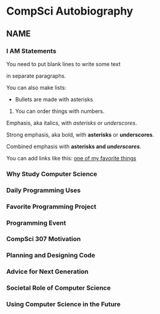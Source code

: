 # CompSci Autobiography
## NAME


### I AM Statements

You need to put blank lines to write some text

in separate paragraphs.


You can also make lists:

* Bullets are made with asterisks

1. You can order things with numbers.


Emphasis, aka italics, with *asterisks* or _underscores_.

Strong emphasis, aka bold, with **asterisks** or __underscores__.

Combined emphasis with **asterisks and _underscores_**.

You can add links like this: [one of my favorite things](https://www.thoughtco.com/parasites-that-turn-animals-into-zombies-373900)


### Why Study Computer Science


### Daily Programming Uses


### Favorite Programming Project


### Programming Event


### CompSci 307 Motivation


### Planning and Designing Code


### Advice for Next Generation


### Societal Role of Computer Science


### Using Computer Science in the Future
